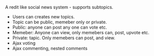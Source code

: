 A redit like social news system - supports subtopics.


* Users can creates new topics.
* Topic can be public, memeber only or private.
* Public:  anyone can post any one can vote etc.
* Memeber: Anyone can view, only memebers can, post, upvote etc.
* Private: tapic. Only memebers can post, and view.
* Ajax voting
* Ajax commenting, nested comments
